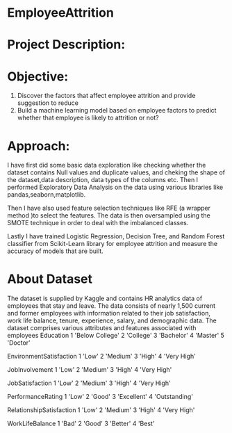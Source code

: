 # EmployeeAttrition
# Project Description:



# Objective:
  1. Discover the factors that affect employee attrition and provide suggestion to reduce
  2. Build a machine learning model based on employee factors to predict whether that employee is       likely to attrition or not?

# Approach:
I have first did some basic data exploration like checking whether the dataset contains Null values and duplicate values, and cheking the shape of the dataset,data description, data types of the columns etc. Then I performed Exploratory Data Analysis on the data using various libraries like pandas,seaborn,matplotlib.

Then I have also used feature selection techniques like RFE (a wrapper method )to select the features. The data is then oversampled using the SMOTE technique in order to deal with the imbalanced classes. 

Lastly I have trained Logistic Regression, Decision Tree, and Random Forest classifier from Scikit-Learn library for employee attrition and measure the accuracy of models that are built.
# About Dataset
The dataset is supplied by Kaggle and contains HR analytics data of employees that stay and leave. The data consists of nearly 1,500 current and former employees with information related to their job satisfaction, work life balance, tenure, experience, salary, and demographic data. The dataset comprises various attributes and features associated with employees 
Education
1 'Below College'
2 'College'
3 'Bachelor'
4 'Master'
5 'Doctor'

EnvironmentSatisfaction
1 'Low'
2 'Medium'
3 'High'
4 'Very High'

JobInvolvement
1 'Low'
2 'Medium'
3 'High'
4 'Very High'

JobSatisfaction
1 'Low'
2 'Medium'
3 'High'
4 'Very High'

PerformanceRating
1 'Low'
2 'Good'
3 'Excellent'
4 'Outstanding'

RelationshipSatisfaction
1 'Low'
2 'Medium'
3 'High'
4 'Very High'

WorkLifeBalance
1 'Bad'
2 'Good'
3 'Better'
4 'Best'
